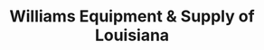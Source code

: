 ---
title: "Williams Equipment & Supply of Louisiana"
url: /bossier-city/williams-equipment-und-supply-of-louisiana/
shop: Eisenwaren
---